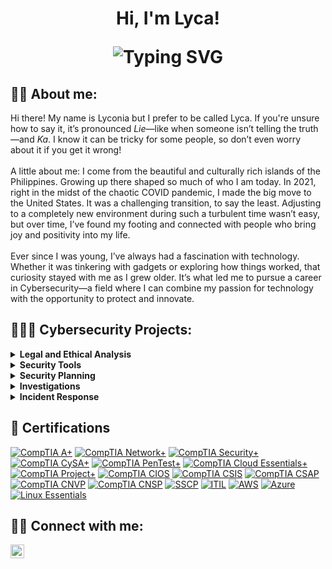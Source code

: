<h1 align="center">Hi, I'm Lyca!<br/>
<p align="center">
  <img src="https://readme-typing-svg.demolab.com?font=Fira+Code&pause=1000&color=22D3EE&center=true&vCenter=true&width=435&lines=Security+Enthusiast;Lifelong+Learner;Cybersecurity+Professional" alt="Typing SVG"/>
</p>


<h2> 👋🏻 About me:</h2>

Hi there! My name is Lyconia but I prefer to be called Lyca. If you're unsure how to say it, it’s pronounced <i>Lie</i>—like when someone isn’t telling the truth—and <i>Ka</i>. I know it can be tricky for some people, so don’t even worry about it if you get it wrong! <br/><br/>A little about me: I come from the beautiful and culturally rich islands of the Philippines. Growing up there shaped so much of who I am today. In 2021, right in the midst of the chaotic COVID pandemic, I made the big move to the United States. It was a challenging transition, to say the least. Adjusting to a completely new environment during such a turbulent time wasn’t easy, but over time, I’ve found my footing and connected with people who bring joy and positivity into my life. <br/><br/>Ever since I was young, I’ve always had a fascination with technology. Whether it was tinkering with gadgets or exploring how things worked, that curiosity stayed with me as I grew older. It’s what led me to pursue a career in Cybersecurity—a field where I can combine my passion for technology with the opportunity to protect and innovate.

<h2>👩🏻‍💻 Cybersecurity Projects:</h2>

<details>
  <summary><b>Legal and Ethical Analysis</b></summary>
  <ul>
    <li><a href="https://github.com/lycaleynes/Legal-Analysis" target="_blank">Legal Analysis</a> - Ensured compliance, reduced threats, and created disaster recovery plans.</li> 
    <li><a href="https://github.com/lycaleynes/Ethics-and-Cybersecurity" target="_blank">Ethics and Cybersecurity</a> - Analyzed ethical security issues and created a training plan to raise awareness and prevent risks.</li>
  </ul>
</details>

<details>
  <summary><b>Security Tools</b></summary>
  <ul>
    <li><a href="https://github.com/lycaleynes/Nmap" target="_blank">Nmap</a> - Used Nmap to scan a network, identified key vulnerabilities, and recommended security improvements.</li>
    <li><a href="https://github.com/lycaleynes/Wireshark" target="_blank">Wireshark</a> - Analyzed network traffic with Wireshark and recommended security fixes.</li>
    <li><a href="https://github.com/lycaleynes/Splunk" target="_blank">Splunk</a> - Created a Splunk install guide and used it to analyze DNS logs for detecting network threats.</li>
    <li><a href="https://github.com/lycaleynes/Nessus" target="_blank">Nessus</a> - Used Nexus Essentials to scan for vulnerabilities and recommend fixes to secure the network.</li>
    <li><a href="https://github.com/lycaleynes/Forensic-Investigation" target="_blank">Autopsy</a> - Used Autopsy to examine a storage device for policy violations and documented findings in a report.</li>
  </ul>
</details>

<details>
  <summary><b>Security Planning</b></summary>
  <ul>
    <li><a href="https://github.com/lycaleynes/WLAN-and-Mobile-Security-Plan" target="_blank">WLAN and Mobile Security Plan</a> - Identified wireless and mobile vulnerabilities and recommended solutions to reduce security risks.</li>
  </ul>
</details>

<details>
  <summary><b>Investigations</b></summary>
  <ul>
    <li><a href="https://github.com/lycaleynes/Investigative-Plan-of-Action" target="_blank">Investigative Plan of Action</a> - Created a digital forensics plan to guide evidence analysis in an investigation.</li>
  </ul>
</details>

<details>
  <summary><b>Incident Response</b></summary>
  <ul>
    <li><a href="https://github.com/lycaleynes/Analysis-Response" target="_blank">Analysis Response</a> - Assessed a security incident and developed a response plan.</li>
  </ul>
</details>
 
<h2>📄 Certifications</h2>

[![CompTIA A+](https://img.shields.io/badge/CompTIA-A+-B31B1B?style=for-the-badge)](https://www.credly.com/badges/58589332-186f-4925-b703-bd7ffe4e9d16)
[![CompTIA Network+](https://img.shields.io/badge/CompTIA-Network+-B31B1B?style=for-the-badge)](https://www.credly.com/badges/2ec93ab1-d3a3-403e-a585-c61b520d50f6)
[![CompTIA Security+](https://img.shields.io/badge/CompTIA-Security+-B31B1B?style=for-the-badge)](https://www.credly.com/badges/efb5f21d-3462-4c4f-b407-8ba94155b732)
[![CompTIA CySA+](https://img.shields.io/badge/CompTIA-CySA+-B31B1B?style=for-the-badge)](https://www.credly.com/badges/572c23cd-b62c-463e-942b-10195d8eb1eb)
[![CompTIA PenTest+](https://img.shields.io/badge/CompTIA-PenTest+-B31B1B?style=for-the-badge)](https://www.credly.com/badges/8ca9ee59-c007-43d7-8ef7-c648a713b905)
[![CompTIA Cloud Essentials+](https://img.shields.io/badge/CompTIA-Cloud_Essentials+-B31B1B?style=for-the-badge)](https://www.credly.com/badges/2ee056d1-6b42-4460-a4ce-6331ddda516e)
[![CompTIA Project+](https://img.shields.io/badge/CompTIA-Project+-B31B1B?style=for-the-badge)](https://www.credly.com/badges/385e0cc9-1b19-4149-a348-b0897595ad7c)
[![CompTIA CIOS](https://img.shields.io/badge/CompTIA-CIOS-B31B1B?style=for-the-badge)](https://www.credly.com/badges/f4ef57f6-521d-4959-b7d0-e9b38596f3b5)
[![CompTIA CSIS](https://img.shields.io/badge/CompTIA-CSIS-B31B1B?style=for-the-badge)](https://www.credly.com/badges/3b1a69de-71be-4cb4-9c55-06557b100c70)
[![CompTIA CSAP](https://img.shields.io/badge/CompTIA-CSAP-B31B1B?style=for-the-badge)](https://www.credly.com/badges/ce656b31-b15a-4bdd-a04a-5e56e10d3188)
[![CompTIA CNVP](https://img.shields.io/badge/CompTIA-CNVP-B31B1B?style=for-the-badge)](https://www.credly.com/badges/eeee07f5-375f-4c56-a05f-09e98fde09ff)
[![CompTIA CNSP](https://img.shields.io/badge/CompTIA-CNSP-B31B1B?style=for-the-badge)](https://www.credly.com/badges/e88a9fb5-f07c-444a-a4ac-0ff0a85506ea)
[![SSCP](https://img.shields.io/badge/ISC²-SSCP-008000?style=for-the-badge)](https://www.credly.com/badges/22c578b6-0bce-4d15-95df-5dccc38878bf)
[![ITIL](https://img.shields.io/badge/PeopleCert-ITIL_4_Foundation-A020F0?style=for-the-badge)](https://drive.google.com/file/d/1tSGPxam_jJW32MQVJuok6i7ESY3OPIqF/view)
[![AWS](https://img.shields.io/badge/Amazon-AWS_Certified_Cloud_Practitioner-CC5500?style=for-the-badge)](https://www.credly.com/badges/751248f5-ddf0-4fac-b43f-e4845d6027e3)
[![Azure](https://img.shields.io/badge/Microsoft-Azure_Fundamentals-0089D6?style=for-the-badge)](https://learn.microsoft.com/en-us/users/lyconialeynes-7181/credentials/f1a2a6e8ebffa7c1)
[![Linux Essentials](https://img.shields.io/badge/LPI-Linux_Essentials-FFA000?style=for-the-badge)](https://www.credly.com/badges/22c578b6-0bce-4d15-95df-5dccc38878bf)

<h2> 🤳🏻 Connect with me:</h2>

[<img align="left" alt="JoshMadakor | LinkedIn" width="22px" src="https://i.imgur.com/OQUXwNp.jpeg" />][linkedin]

[linkedin]: https://linkedin.com/in/lycaleynes
